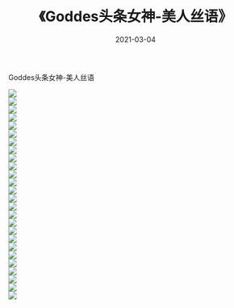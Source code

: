 ﻿---
layout: post
title:  《Goddes头条女神-美人丝语》
date:   2021-03-04
img: http://img.660000.xyz/Sharelink/网络美图/2021/Goddes头条女神-美人丝语/000.jpg
categories: [美女, 清纯, 唯美]
---

Goddes头条女神-美人丝语

  ![](http://img.660000.xyz/Sharelink/网络美图/2021/Goddes头条女神-美人丝语/001.jpg) <br> ![](http://img.660000.xyz/Sharelink/网络美图/2021/Goddes头条女神-美人丝语/002.jpg) <br> ![](http://img.660000.xyz/Sharelink/网络美图/2021/Goddes头条女神-美人丝语/003.jpg) <br> ![](http://img.660000.xyz/Sharelink/网络美图/2021/Goddes头条女神-美人丝语/004.jpg) <br> ![](http://img.660000.xyz/Sharelink/网络美图/2021/Goddes头条女神-美人丝语/005.jpg) <br> ![](http://img.660000.xyz/Sharelink/网络美图/2021/Goddes头条女神-美人丝语/006.jpg) <br> ![](http://img.660000.xyz/Sharelink/网络美图/2021/Goddes头条女神-美人丝语/007.jpg) <br> ![](http://img.660000.xyz/Sharelink/网络美图/2021/Goddes头条女神-美人丝语/008.jpg) <br> ![](http://img.660000.xyz/Sharelink/网络美图/2021/Goddes头条女神-美人丝语/009.jpg) <br> ![](http://img.660000.xyz/Sharelink/网络美图/2021/Goddes头条女神-美人丝语/010.jpg) <br> ![](http://img.660000.xyz/Sharelink/网络美图/2021/Goddes头条女神-美人丝语/011.jpg) <br> ![](http://img.660000.xyz/Sharelink/网络美图/2021/Goddes头条女神-美人丝语/012.jpg) <br> ![](http://img.660000.xyz/Sharelink/网络美图/2021/Goddes头条女神-美人丝语/013.jpg) <br> ![](http://img.660000.xyz/Sharelink/网络美图/2021/Goddes头条女神-美人丝语/014.jpg) <br> ![](http://img.660000.xyz/Sharelink/网络美图/2021/Goddes头条女神-美人丝语/015.jpg) <br> ![](http://img.660000.xyz/Sharelink/网络美图/2021/Goddes头条女神-美人丝语/016.jpg) <br> ![](http://img.660000.xyz/Sharelink/网络美图/2021/Goddes头条女神-美人丝语/017.jpg) <br> ![](http://img.660000.xyz/Sharelink/网络美图/2021/Goddes头条女神-美人丝语/018.jpg) <br> ![](http://img.660000.xyz/Sharelink/网络美图/2021/Goddes头条女神-美人丝语/019.jpg) <br> ![](http://img.660000.xyz/Sharelink/网络美图/2021/Goddes头条女神-美人丝语/020.jpg) <br> ![](http://img.660000.xyz/Sharelink/网络美图/2021/Goddes头条女神-美人丝语/021.jpg) <br> ![](http://img.660000.xyz/Sharelink/网络美图/2021/Goddes头条女神-美人丝语/022.jpg) <br> ![](http://img.660000.xyz/Sharelink/网络美图/2021/Goddes头条女神-美人丝语/023.jpg) <br> ![](http://img.660000.xyz/Sharelink/网络美图/2021/Goddes头条女神-美人丝语/024.jpg) <br> ![](http://img.660000.xyz/Sharelink/网络美图/2021/Goddes头条女神-美人丝语/025.jpg) <br> ![](http://img.660000.xyz/Sharelink/网络美图/2021/Goddes头条女神-美人丝语/026.jpg) <br>